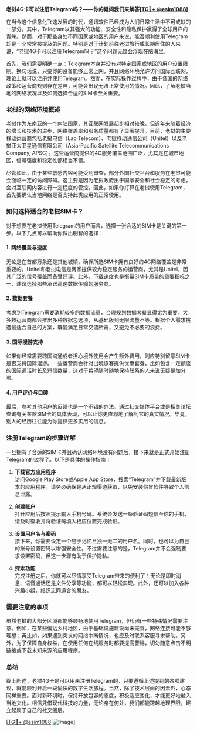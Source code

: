 **老挝4G卡可以注册Telegram吗？——你的疑问我们来解答[[TG💪+ @esim1088](https://t.me/s/esim1088)]**

在当今这个信息化飞速发展的时代，通讯软件已经成为人们日常生活中不可或缺的一部分。其中，Telegram以其强大的功能、安全性和隐私保护赢得了全球用户的青睐。然而，对于那些身处不同国家或地区的用户来说，能否顺利使用Telegram却是一个常常被提及的问题。特别是对于计划前往老挝旅行或长期居住的人来说，“老挝4G卡可以注册Telegram吗？”这个问题无疑会浮现在脑海里。

首先，我们需要明确一点：Telegram本身并没有对特定国家或地区的用户设置限制。换句话说，只要你的设备能够正常上网，并且网络环境允许访问国际互联网，理论上就可以注册并使用Telegram。然而，在实际操作过程中，由于各国的网络政策和运营商规则存在差异，可能会出现无法正常使用的情况。因此，了解老挝当地的网络状况以及如何选择合适的SIM卡至关重要。

### 老挝的网络环境概述

老挝作为东南亚的一个内陆国家，其互联网发展起步相对较晚，但近年来随着经济的增长和技术的进步，网络覆盖率和服务质量都有了显著提升。目前，老挝的主要移动运营商包括老挝电信（Lao Telecom）、老挝移动通信公司（Unitel）以及老挝亚太卫星通信有限公司（Asia-Pacific Satellite Telecommunications Company, APSC）。这些运营商提供的4G服务覆盖范围广泛，尤其是在城市地区，信号强度和稳定性都相当不错。

尽管如此，由于某些敏感内容可能受到审查，部分外国社交平台和服务在老挝可能会面临一定的访问障碍。这主要是因为老挝政府出于国家安全和社会稳定的考虑，会对互联网内容进行一定程度的管控。因此，如果你打算在老挝使用Telegram，首先要确认当地网络是否支持此类应用的正常使用。

### 如何选择适合的老挝SIM卡？

对于想要在老挝使用Telegram的用户而言，选择一张合适的SIM卡是关键的第一步。以下几点可以帮助你做出明智的选择：

#### 1. 网络覆盖与速度
无论是在首都万象还是其他城镇，确保所选SIM卡拥有良好的4G网络覆盖是非常重要的。Unitel和老挝电信是两家提供较为稳定服务的运营商，尤其是Unitel，因其广泛的信号覆盖而备受好评。此外，下载速度也是衡量SIM卡质量的重要指标之一，建议选择那些承诺高速数据传输的服务商。

#### 2. 数据套餐
考虑到Telegram需要消耗较多的数据流量，合理规划数据套餐显得尤为重要。大多数运营商都会推出多种数据包选项，从基础版到无限流量不等。根据个人需求挑选最适合自己的方案，既能满足日常交流所需，又避免不必要的浪费。

#### 3. 国际漫游支持
如果你经常需要跨国沟通或者担心境外使用会产生额外费用，则应特别留意SIM卡是否支持国际漫游。一些运营商会针对出境旅客提供优惠套餐，比如包含一定额度的国际通话时长及短信数量，这对于希望随时随地保持联系的人来说无疑是加分项。

#### 4. 用户评价与口碑
最后，参考其他用户的反馈也是一个不错的办法。通过社交媒体平台或是相关论坛查询有关某款SIM卡的具体表现，可以让你更直观地了解到它的真实情况。毕竟，别人的经历往往能为你提供更多实用的信息。

### 注册Telegram的步骤详解

一旦拥有了合适的SIM卡并且确认网络环境没有问题后，接下来就是正式开始注册Telegram的过程了。以下是具体的操作指南：

1. **下载官方应用程序**  
   访问Google Play Store或Apple App Store，搜索“Telegram”并下载最新版本的应用程序。请务必确保是从正规渠道获取，以免安装假冒软件导致个人信息泄露。

2. **创建账户**  
   打开应用后按照提示输入手机号码。系统会发送一条验证码短信至你的手机，请及时查收并将验证码填入相应位置完成验证。

3. **设置用户名与密码**  
   接下来，你需要设定一个易于记忆且独一无二的用户名。同时，也可以为自己的账号设置密码以增强安全性。不过需要注意的是，Telegram并不会强制要求设置密码，但这一步骤有助于保护隐私。

4. **探索功能**  
   完成注册之后，你就可以尽情享受Telegram带来的便利了！无论是即时消息、语音通话还是文件分享等功能，都可以轻松实现。此外，还可以加入各种兴趣小组，结识志同道合的朋友。

### 需要注意的事项

虽然老挝的大部分区域都能够顺畅地使用Telegram，但仍有一些特殊情况需要注意。例如，在某些偏远乡村地区，由于基础设施建设尚未完善，网络连接可能不够理想；再比如，如果遇到突发的网络中断情况，也应及时联系客服寻求帮助。另外，为了保障自身权益，在使用任何在线服务时都要提高警惕，切勿随意点击不明链接或下载未知来源的应用程序。

### 总结

综上所述，老挝4G卡是可以用来注册Telegram的，只要遵循上述提到的各项建议，就能顺利开启一段愉快的数字生活旅程。当然，除了技术层面的因素外，心态同样重要。面对新环境时，保持开放包容的态度，积极适应变化，才能更好地融入当地文化。相信凭借现代科技的力量，无论身在何处，我们都能跨越地理界限，建立起属于自己的社交圈层。

[[TG💪+ @esim1088](https://t.me/s/esim1088) ![Image](https://i.postimg.cc/4NQfJmqS/Snipaste-2025-05-13-00-14-12.png)]
